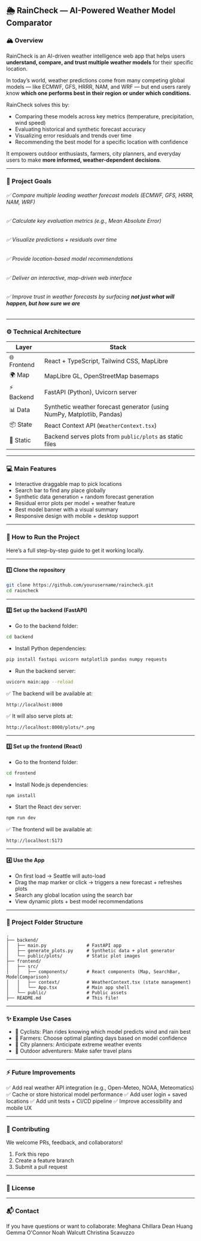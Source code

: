 ## 🌦 RainCheck — AI-Powered Weather Model Comparator

### 🏔 Overview

RainCheck is an AI-driven weather intelligence web app that helps users **understand, compare, and trust multiple weather models** for their specific location.

In today’s world, weather predictions come from many competing global models — like ECMWF, GFS, HRRR, NAM, and WRF — but end users rarely know **which one performs best in their region or under which conditions.**

RainCheck solves this by:

* Comparing these models across key metrics (temperature, precipitation, wind speed)
* Evaluating historical and synthetic forecast accuracy
* Visualizing error residuals and trends over time
* Recommending the best model for a specific location with confidence

It empowers outdoor enthusiasts, farmers, city planners, and everyday users to make **more informed, weather-dependent decisions**.

---

### 🌟 Project Goals

###### ✅ Compare multiple leading weather forecast models (ECMWF, GFS, HRRR, NAM, WRF)
###### ✅ Calculate key evaluation metrics (e.g., Mean Absolute Error)
###### ✅ Visualize predictions + residuals over time
###### ✅ Provide location-based model recommendations
###### ✅ Deliver an interactive, map-driven web interface
###### ✅ Improve trust in weather forecasts by surfacing **not just what will happen, but how sure we are**

---

### ⚙️ Technical Architecture

| Layer       | Stack                                                                  |
| ----------- | ---------------------------------------------------------------------- |
| 🌐 Frontend | React + TypeScript, Tailwind CSS, MapLibre                             |
| 🌍 Map      | MapLibre GL, OpenStreetMap basemaps                                    |
| ⚡ Backend   | FastAPI (Python), Uvicorn server                                       |
| 📊 Data     | Synthetic weather forecast generator (using NumPy, Matplotlib, Pandas) |
| 📦 State    | React Context API (`WeatherContext.tsx`)                               |
| 💾 Static   | Backend serves plots from `public/plots` as static files               |

---

### 💻 Main Features

* Interactive draggable map to pick locations
* Search bar to find any place globally
* Synthetic data generation + random forecast generation
* Residual error plots per model + weather feature
* Best model banner with a visual summary
* Responsive design with mobile + desktop support

---

### 🚀 How to Run the Project

Here’s a full step-by-step guide to get it working locally.

---

#### 1️⃣ Clone the repository

```bash
git clone https://github.com/yourusername/raincheck.git
cd raincheck
```

---

#### 2️⃣ Set up the **backend** (FastAPI)

* Go to the backend folder:

```bash
cd backend
```

* Install Python dependencies:

```bash
pip install fastapi uvicorn matplotlib pandas numpy requests
```

* Run the backend server:

```bash
uvicorn main:app --reload
```

✅ The backend will be available at:

```
http://localhost:8000
```

✅ It will also serve plots at:

```
http://localhost:8000/plots/*.png
```

---

#### 3️⃣ Set up the **frontend** (React)

* Go to the frontend folder:

```bash
cd frontend
```

* Install Node.js dependencies:

```bash
npm install
```

* Start the React dev server:

```bash
npm run dev
```

✅ The frontend will be available at:

```
http://localhost:5173
```

---

#### 4️⃣ Use the App

* On first load → Seattle will auto-load
* Drag the map marker or click → triggers a new forecast + refreshes plots
* Search any global location using the search bar
* View dynamic plots + best model recommendations

---

### 📂 Project Folder Structure

```
.
├── backend/
│   ├── main.py               # FastAPI app
│   ├── generate_plots.py     # Synthetic data + plot generator
│   └── public/plots/         # Static plot images
├── frontend/
│   ├── src/
│   │   ├── components/       # React components (Map, SearchBar, ModelComparison)
│   │   ├── context/          # WeatherContext.tsx (state management)
│   │   └── App.tsx           # Main app shell
│   └── public/               # Public assets
├── README.md                 # This file!
```

---

### ✨ Example Use Cases

* 🚴 Cyclists: Plan rides knowing which model predicts wind and rain best
* 🌾 Farmers: Choose optimal planting days based on model confidence
* 🌇 City planners: Anticipate extreme weather events
* 🧭 Outdoor adventurers: Make safer travel plans

---

### ⚡ Future Improvements

✅ Add real weather API integration (e.g., Open-Meteo, NOAA, Meteomatics)
✅ Cache or store historical model performance
✅ Add user login + saved locations
✅ Add unit tests + CI/CD pipeline
✅ Improve accessibility and mobile UX

---

### 🤝 Contributing

We welcome PRs, feedback, and collaborators!

1. Fork this repo
2. Create a feature branch
3. Submit a pull request

---

### 📄 License



---

### 📬 Contact

If you have questions or want to collaborate:
Meghana Chillara
Dean Huang
Gemma O'Connor
Noah Walcutt
Christina Scavuzzo


